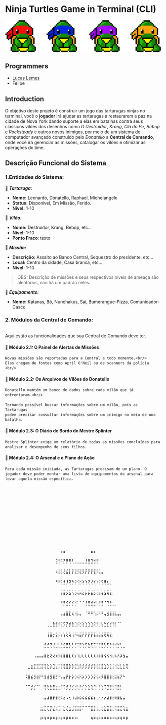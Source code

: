 # Ninja Turtles Game in Terminal (CLI)

![ninja-turtle-pixel](images/ninjas.png)

## Programmers
- [Lucas Lemes](https://github.com/L3mSv) 
- Felipe 

## Introduction
O objetivo deste projeto é construir um jogo das tartarugas ninjas no terminal, você o **jogador** irá ajudar as tartarugas a restaurarem a paz na cidade de Nova York dando suporte a elas em batalhas contra seus clássicos vilões dos desenhos como _O Destruidor_, _Krang_, _Clã do Pé_, _Bebop_ e _Rocksteady_ e outros novos inimigos, por meio de um sistema de computador avançado construido pelo _Donatello_ a **Central de Comando**, onde você irá gerenciar as missões, catalogar os vilões e otimizar as operações do time.

## Descrição Funcional do Sistema

### 1.Entidades do Sistema:

:pizza: ***Tartaruga:***<br/>
- **Nome:** Leonardo, Donatello, Raphael, Michelangelo<br/>
- **Status:** Disponível, Em Missão, Ferido.<br/>
- **Nível:** 1-10<br/>

:pizza: ***Vilão:***<br/>
- **Nome:** Destruidor, Krang, Bebop, etc...<br/>
- **Nível:** 1-10<br/>
- **Ponto Fraco**: texto<br/>

:pizza: ***Missão:***<br/> 
- **Descrição:** Assalto ao Banco Central, Sequestro do presidente, etc...<br/>
- **Local:** Centro da cidade, Casa branca, etc...<br/>
- **Nível:** 1-10<br/>
>OBS: Descrição de missões e seus respectivos níveis de ameaça são aleatórios, não há um padrão neles.

:pizza: ***Equipamento:***<br/>
- **Nome:** Katanas, Bō, Nunchakus, Sai, Bumerangue-Pizza, Comunicador-Casco<br/>


### 2. Módulos da Central de Comando:
<br/>Aqui estão as funcionalidades que sua Central de Comando deve ter.<br/>

#### :pizza: Módulo 2.1: O Painel de Alertas de Missões

    Novas missões são reportadas para a Central a todo momento.<br/>
    Elas chegam de fontes como April O'Neil ou de scanners da polícia.<br/>

#### :pizza: Módulo 2.2: Os Arquivos de Vilões do Donatello

    Donatello mantém um banco de dados sobre cada vilão que já enfrentaram.<br/>

    Tornando possível buscar informações sobre um vilão, pois as Tartarugas
    podem precisar consultar informações sobre um inimigo no meio de uma
    batalha.

#### :pizza: Módulo 2.3: O Diário de Bordo do Mestre Splinter

    Mestre Splinter exige um relatório de todas as missões concluídas para
    analisar o desempenho de seus filhos.

#### :pizza: Módulo 2.4: O Arsenal e o Plano de Ação

    Para cada missão iniciada, as Tartarugas precisam de um plano. O jogador deve poder montar uma lista de equipamentos do arsenal para levar aquela missão específica.⠀⠀⠀⠀⠀⠀⠀⠀⠀⠀
⠀⠀⠀⠀⠀⠀⠀⠀⠀⠀⠀⠀⠀⠀⠀⠀⠀⠀⠀⠀⠀⠀⠀⠀⠀⠀⠀⠀⠀⠀⠀⠀⠀⠀⠀⠀⠀⠀⠀⠀⠀⠀⠀⠀⠀⠀⠀⠀⠀⠀⠀⠀⠀⠀⠀⠀⠀⠀⠀⠀
⠀⠀⠀⠀⠀⠀⠀⠀⠀⠀⠀⠀⠀⠀⠀⠀⠀⠀⠀⠀⠀⠀⠀⠀⠀⠀⠀⠀⠀⠀⠀⠀⠀⠀⠀⠀⠀⠀⠀⠀⠀⠀⠀⠀⠀⠀⠀⠀⠀⠀
⠀⠀⠀⠀⠀⠀⠀⠀⠀⠀⠀⠀⠀⠀⠀⠀⠀⠀⠀⠀⠀⠀⠀⠀⠀⠀⠀⠀⠀⠀⠀⠀⠀⠀⠀⠀⠀⠀⠀⠀⠀⠀⠀⠀⠀⠀⠀⠀⠀⠀
⠀⠀⠀⠀⠀⠀⠀⠀⠀⠀⠀⠀⠀⠀⠀⠀⠀⠀⠀⠀⠀⠀⠀⠀⠀⠀⠀⠀⠀⠀⠀⠀⠀⠀⠀⠀⠀⠀⠀⠀⠀⠀⠀⠀⠀⠀⠀⠀⠀⠀
⠀⠀⠀⠀⠀⠀⠀⠀⠀⠀⠀⠀⠀⠀⠀⠀⠀⠀⠀⠀⠀⠀⠀⠀⠀⠀⠀⠀⠀⠀⠀⠀⠀⠀⠀⠀⠀⠀⠀⠀⠀⠀⠀⠀⠀⠀⠀⠀⠀⠀
⠀⠀⠀⠀⠀⠀⠀⠀⠀⠀⠀⠀⠀⠀⠀⠀⠀⠀⠀⠀⠀⠀⠀⠀⠀⠀






⠀⠀⠀⠀⠀⠀⠀⠀⠀⠀⠀⠀⠀⠀⠀⠀⠀⠀⠀⠀⠀⠀⠀⠀
⠀⠀⠀⠀⠀⠀⠀⠀⠀⠀⠀⠀⠀⠀⠀⠀⠀⢠⣤⠀⠀⠀⠀⠀⠀⠀⠀⣤⡄⠀⠀⠀⠀⠀⠀⠀⠀⠀⠀⠀⠀⠀⠀⠀⠀⠀⠀⠀⠀⠀
⠀⠀⠀⠀⠀⠀⠀⠀⠀⠀⠀⠀⠀⠀⠀⠀⣽⡯⡝⡿⢿⢇⣀⣀⣀⣸⣿⣹⣺⡇⠀⠀⠀⠀⠀⠀⠀⠀⠀⠀⠀⠀⠀⠀⠀⠀⠀⠀⠀⠀
⠀⠀⠀⠀⠀⠀⠀⠀⠀⠀⠀⠀⠀⠀⠀⠀⢾⣟⢜⣮⡇⡟⣟⢿⡻⡟⡟⡟⣟⢯⣤⠀⠀⠀⠀⠀⠀⠀⠀⠀⠀⠀⠀⠀⠀⠀⠀⠀⠀⠀
⠀⠀⠀⠀⠀⠀⠀⠀⠀⠀⠀⠀⠀⠀⠀⠀⠻⢯⣺⡸⢽⡳⡕⣕⢵⢱⢝⢜⢎⢮⢫⢿⣆⣀⠀⠀⠀⠀⠀⠀⠀⠀⠀⠀⠀⠀⠀⠀⠀⠀
⠀⠀⠀⠀⠀⠀⠀⠀⠀⠀⠀⠀⠀⠀⠀⠀⠀⢸⣿⡪⣣⢣⡳⡵⣕⡧⡯⣮⡣⣳⢵⣣⢿⣗⠀⠀⠀⠀⠀⠀⠀⠀⠀⠀⠀⠀⠀⠀⠀⠀
⠀⠀⠀⠀⠀⠀⠀⠀⠀⠀⠀⠀⠀⠀⠀⠀⠀⠸⡿⣪⡎⡮⡪⠈⠈⢸⣿⣾⣞⢼⣿⠈⢹⣗⣀⠀⠀⠀⠀⠀⠀⠀⠀⠀⠀⠀⠀⠀⠀⠀
⠀⠀⠀⠀⠀⠀⠀⠀⠀⠀⠀⠀⠀⠀⠀⠀⠀⢠⣴⣿⣏⢮⢺⢤⠀⠈⠛⠛⢱⠝⠛⢤⣺⣿⣿⣤⡄⠀⠀⠀⠀⠀⠀⠀⠀⠀⠀⠀⠀⠀
⠀⠀⠀⠀⠀⠀⠀⠀⠀⠀⠀⠀⠀⢀⣀⣷⣷⢯⡫⡝⡾⣷⣱⢕⢵⣱⣱⣱⢕⢇⢧⣓⣎⣞⢿⠈⠁⠀⠀⠀⠀⠀⠀⠀⠀⠀⠀⠀⠀⠀
⠀⠀⠀⠀⠀⠀⠀⠀⠀⠀⠀⠀⠀⢸⣿⡒⣕⢵⢱⢕⢵⢸⠻⣮⡟⡟⡟⡟⣯⣮⣮⢟⢿⣗⠀⠀⠀⠀⠀⠀⠀⠀⠀⠀⠀⠀⠀⠀⠀⠀
⠀⠀⠀⠀⠀⠀⠀⠀⠀⠀⠀⠀⣾⣞⢝⢼⣸⣘⣮⣿⡧⡣⡫⢝⢵⡫⣗⢯⢭⢹⣿⡣⡫⡳⡷⣷⢇⣀⠀⠀⠀⠀⠀⠀⠀⠀⠀⠀⠀⠀
⠀⠀⠀⠀⠀⠀⠀⠀⠀⢠⣤⣤⣿⣗⢝⢜⢞⢿⣿⣿⣇⢏⡎⣇⢇⢇⢇⢇⢇⢿⣿⢪⢪⢺⡸⡜⡽⣳⣤⠀⠀⠀⠀⠀⠀⠀⠀⠀⠀⠀
⠀⠀⠀⠀⠀⠀⠀⣀⣶⣟⣟⣽⢿⣗⡵⣹⣜⢽⢿⣿⡷⡷⣟⡾⡾⡾⡾⡾⡷⣿⣿⣱⡱⣕⡕⣗⣇⣗⢿⠀⠀⠀⠀⠀⠀⠀⠀⠀⠀⠀
⠀⠀⠀⠀⠀⠀⠨⣿⣮⣻⣿⠛⣻⣾⣻⣿⡛⢣⣤⡟⡗⡵⡱⡕⡵⡱⡱⡱⡕⡵⡻⣿⣿⣿⣪⣷⡝⠓⠀⠀⠀⠀⠀⠀⠀⠀⠀⠀⠀⠀
⠀⠀⠀⠀⠀⠀⠈⠉⡾⡎⠉⠀⢿⢗⣗⣿⣶⡮⠩⡺⡸⡪⡺⡜⡎⡕⣕⢵⢹⢸⢱⠩⣹⣿⡪⣿⡇⠀⠀⠀⠀⠀⠀⠀⠀⠀⠀⠀⠀⠀
⠀⠀⠀⠀⠀⠀⠀⠀⠀⠀⠀⠀⣤⣼⣿⡟⡿⡫⣔⠠⢂⢸⣼⢮⢮⣮⣮⣮⡆⡐⡐⡔⣼⣿⡺⣿⣧⣤⠀⠀⠀⠀⠀⠀⠀⠀⠀⠀⠀⠀
⠀⠀⠀⠀⠀⠀⠀⠀⠀⠀⠀⣶⣏⢏⡟⣜⢎⡇⣗⢜⣲⣸⣿⣿⠍⠉⠉⣿⡗⣆⢖⣕⣽⣿⡺⣿⣟⢵⣶⠀⠀⠀⠀⠀⠀⠀⠀⠀⠀⠀
⠀⠀⠀⠀⠀⠀⠀⠀⠀⠀⠀⠟⠻⠛⠟⠛⠟⠻⠛⠟⠛⠛⠛⠀⠀⠀⠀⠻⠛⠟⠛⠛⠛⠛⠛⠟⠻⠛⠟⠀⠀⠀⠀⠀⠀⠀⠀⠀⠀⠀
⠀⠀⠀⠀⠀⠀⠀⠀⠀⠀⠀⠀⠀⠀⠀⠀⠀⠀⠀⠀⠀⠀⠀⠀⠀⠀⠀⠀⠀⠀⠀⠀⠀⠀⠀⠀⠀⠀⠀⠀⠀⠀⠀⠀⠀⠀⠀⠀⠀⠀
⠀⠀⠀⠀⠀⠀⠀⠀⠀⠀⠀⠀⠀⠀⠀⠀⠀⠀⠀⠀⠀⠀⠀⠀⠀⠀⠀⠀⠀⠀⠀⠀⠀⠀⠀⠀⠀⠀⠀⠀⠀⠀⠀⠀⠀⠀⠀⠀⠀⠀
⠀⠀⠀⠀⠀⠀⠀⠀⠀⠀⠀⠀⠀⠀⠀⠀⠀⠀⠀⠀⠀⠀⠀⠀⠀⠀⠀⠀⠀⠀⠀⠀⠀⠀⠀⠀⠀⠀⠀⠀⠀⠀⠀⠀⠀⠀⠀⠀⠀⠀⠀⠀⠀⠀⠀⠀⠀⠀⠀⠀
⠀⠀⠀⠀⠀⠀⠀⠀⠀⠀⠀⠀⠀⠀⠀⠀⠀⠀⠀⠀⠀⠀⠀⠀⠀⠀⠀⠀⠀⠀⠀⠀⠀⠀⠀⠀⠀⠀⠀⠀⠀⠀⠀⠀⠀⠀⠀⠀⠀⠀⠀⠀⠀⠀⠀⠀⠀⠀⠀⠀
⠀⠀⠀⠀⠀⠀⠀⠀⠀⠀⠀⠀⠀⠀⠀⠀⠀⠀⠀⠀⠀⠀⠀⠀⠀⠀⠀⠀⠀⠀⠀⠀⠀⠀⠀⠀⠀⠀⠀⠀⠀⠀⠀⠀⠀⠀⠀⠀⠀⠀⠀⠀⠀⠀⠀⠀⠀⠀⠀⠀
⠀⠀⠀⠀⠀⠀⠀⠀⠀⠀⠀⠀⠀⠀⠀⠀⠀⠀⠀⠀⠀⠀⠀⠀⠀⠀⠀⠀⠀⠀⠀⠀⠀⠀⠀⠀⠀⠀⠀⠀⠀⠀⠀⠀⠀⠀⠀⠀⠀⠀⠀⠀⠀⠀⠀⠀⠀⠀⠀⠀
⠀⠀⠀⠀⠀⠀⠀⠀⠀⠀⠀⠀⠀⠀⠀⠀⠀⠀⠀⠀⠀⠀⠀⠀⠀⠀⠀⠀⠀⠀⠀⠀⠀⠀⠀⠀⠀⠀⠀⠀⠀⠀⠀⠀⠀⠀⠀⠀⠀⠀⠀⠀⠀⠀⠀⠀⠀⠀⠀⠀